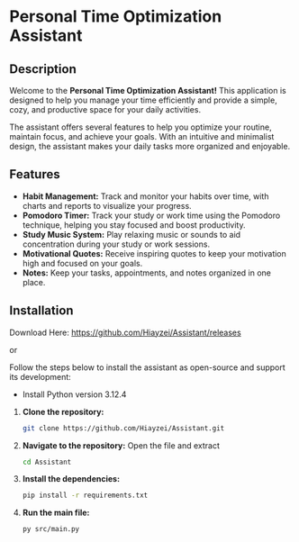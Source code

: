 # Personal Time Optimization Assistant

## Description

Welcome to the **Personal Time Optimization Assistant!** This application is designed to help you manage your time efficiently and provide a simple, cozy, and productive space for your daily activities.

The assistant offers several features to help you optimize your routine, maintain focus, and achieve your goals. With an intuitive and minimalist design, the assistant makes your daily tasks more organized and enjoyable.

## Features

- **Habit Management:** Track and monitor your habits over time, with charts and reports to visualize your progress.
- **Pomodoro Timer:** Track your study or work time using the Pomodoro technique, helping you stay focused and boost productivity.
- **Study Music System:** Play relaxing music or sounds to aid concentration during your study or work sessions.
- **Motivational Quotes:** Receive inspiring quotes to keep your motivation high and focused on your goals.
- **Notes:** Keep your tasks, appointments, and notes organized in one place.


## Installation

Download Here: https://github.com/Hiayzei/Assistant/releases

or

Follow the steps below to install the assistant as open-source and support its development:

* Install Python version 3.12.4

1. **Clone the repository:**

   ```bash
   git clone https://github.com/Hiayzei/Assistant.git
   ```

2. **Navigate to the repository:**
   Open the file and extract
   ```bash
   cd Assistant
   ```

3. **Install the dependencies:**
   ```bash
   pip install -r requirements.txt
   ```

4. **Run the main file:**
   ```bash
   py src/main.py
   ```

